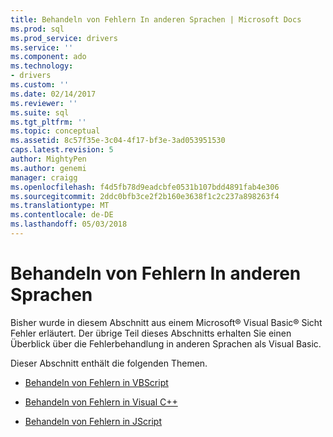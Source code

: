 ```yaml
---
title: Behandeln von Fehlern In anderen Sprachen | Microsoft Docs
ms.prod: sql
ms.prod_service: drivers
ms.service: ''
ms.component: ado
ms.technology:
- drivers
ms.custom: ''
ms.date: 02/14/2017
ms.reviewer: ''
ms.suite: sql
ms.tgt_pltfrm: ''
ms.topic: conceptual
ms.assetid: 8c57f35e-3c04-4f17-bf3e-3ad053951530
caps.latest.revision: 5
author: MightyPen
ms.author: genemi
manager: craigg
ms.openlocfilehash: f4d5fb78d9eadcbfe0531b107bdd4891fab4e306
ms.sourcegitcommit: 2ddc0bfb3ce2f2b160e3638f1c2c237a898263f4
ms.translationtype: MT
ms.contentlocale: de-DE
ms.lasthandoff: 05/03/2018
---
```

# <a name="handling-errors-in-other-languages"></a>Behandeln von Fehlern In anderen Sprachen
Bisher wurde in diesem Abschnitt aus einem Microsoft® Visual Basic® Sicht Fehler erläutert. Der übrige Teil dieses Abschnitts erhalten Sie einen Überblick über die Fehlerbehandlung in anderen Sprachen als Visual Basic.  
  
 Dieser Abschnitt enthält die folgenden Themen.  
  
-   [Behandeln von Fehlern in VBScript](../../../ado/guide/data/handling-errors-in-vbscript.md)  
  
-   [Behandeln von Fehlern in Visual C++](../../../ado/guide/data/handling-errors-in-visual-c.md)  
  
-   [Behandeln von Fehlern in JScript](../../../ado/guide/data/handling-errors-in-jscript.md)
